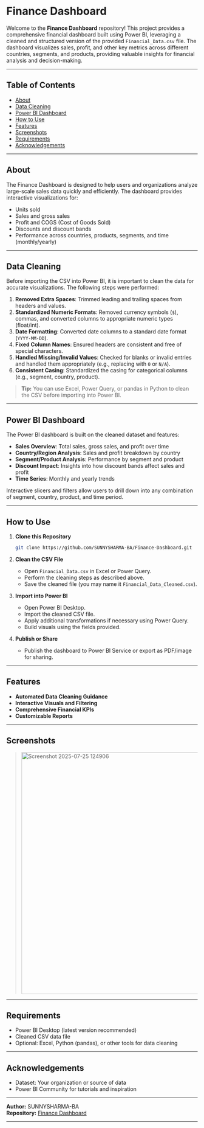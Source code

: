 # Finance Dashboard

Welcome to the **Finance Dashboard** repository! This project provides a comprehensive financial dashboard built using Power BI, leveraging a cleaned and structured version of the provided `Financial_Data.csv` file. The dashboard visualizes sales, profit, and other key metrics across different countries, segments, and products, providing valuable insights for financial analysis and decision-making.

---

## Table of Contents

- [About](#about)
- [Data Cleaning](#data-cleaning)
- [Power BI Dashboard](#power-bi-dashboard)
- [How to Use](#how-to-use)
- [Features](#features)
- [Screenshots](#screenshots)
- [Requirements](#requirements)
- [Acknowledgements](#acknowledgements)

---

## About

The Finance Dashboard is designed to help users and organizations analyze large-scale sales data quickly and efficiently. The dashboard provides interactive visualizations for:

- Units sold
- Sales and gross sales
- Profit and COGS (Cost of Goods Sold)
- Discounts and discount bands
- Performance across countries, products, segments, and time (monthly/yearly)

---

## Data Cleaning

Before importing the CSV into Power BI, it is important to clean the data for accurate visualizations. The following steps were performed:

1. **Removed Extra Spaces**: Trimmed leading and trailing spaces from headers and values.
2. **Standardized Numeric Formats**: Removed currency symbols (`$`), commas, and converted columns to appropriate numeric types (float/int).
3. **Date Formatting**: Converted date columns to a standard date format (`YYYY-MM-DD`).
4. **Fixed Column Names**: Ensured headers are consistent and free of special characters.
5. **Handled Missing/Invalid Values**: Checked for blanks or invalid entries and handled them appropriately (e.g., replacing with `0` or `N/A`).
6. **Consistent Casing**: Standardized the casing for categorical columns (e.g., segment, country, product).

> **Tip:** You can use Excel, Power Query, or pandas in Python to clean the CSV before importing into Power BI.

---

## Power BI Dashboard

The Power BI dashboard is built on the cleaned dataset and features:

- **Sales Overview**: Total sales, gross sales, and profit over time
- **Country/Region Analysis**: Sales and profit breakdown by country
- **Segment/Product Analysis**: Performance by segment and product
- **Discount Impact**: Insights into how discount bands affect sales and profit
- **Time Series**: Monthly and yearly trends

Interactive slicers and filters allow users to drill down into any combination of segment, country, product, and time period.

---

## How to Use

1. **Clone this Repository**
    ```bash
    git clone https://github.com/SUNNYSHARMA-BA/Finance-Dashboard.git
    ```
2. **Clean the CSV File**
    - Open `Financial_Data.csv` in Excel or Power Query.
    - Perform the cleaning steps as described above.
    - Save the cleaned file (you may name it `Financial_Data_Cleaned.csv`).

3. **Import into Power BI**
    - Open Power BI Desktop.
    - Import the cleaned CSV file.
    - Apply additional transformations if necessary using Power Query.
    - Build visuals using the fields provided.

4. **Publish or Share**
    - Publish the dashboard to Power BI Service or export as PDF/image for sharing.

---

## Features

- **Automated Data Cleaning Guidance**
- **Interactive Visuals and Filtering**
- **Comprehensive Financial KPIs**
- **Customizable Reports**

---

## Screenshots

> <img width="1133" height="636" alt="Screenshot 2025-07-25 124906" src="https://github.com/user-attachments/assets/c94161aa-94c3-448b-8473-c0e95b51cbfb" />


---

## Requirements

- Power BI Desktop (latest version recommended)
- Cleaned CSV data file
- Optional: Excel, Python (pandas), or other tools for data cleaning

---

## Acknowledgements

- Dataset: Your organization or source of data
- Power BI Community for tutorials and inspiration

---

**Author:** SUNNYSHARMA-BA  
**Repository:** [Finance Dashboard](https://github.com/SUNNYSHARMA-BA/Finance-Dashboard)

---
